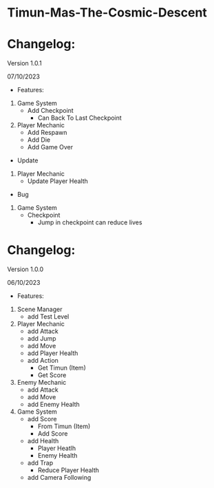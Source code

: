 # Timun-Mas-The-Cosmic-Descent

# Changelog:
Version 1.0.1

07/10/2023
- Features:
1. Game System
   - Add Checkpoint
      - Can Back To Last Checkpoint
2. Player Mechanic
   - Add Respawn
   - Add Die
   - Add Game Over

- Update
1. Player Mechanic
   - Update Player Health

- Bug
1. Game System
   - Checkpoint
      - Jump in checkpoint can reduce lives

# Changelog:
Version 1.0.0

06/10/2023
- Features:
1. Scene Manager
   - add Test Level
2. Player Mechanic
   - add Attack
   - add Jump
   - add Move
   - add Player Health
   - add Action
     - Get Timun (Item)
     - Get Score
3. Enemy Mechanic
   - add Attack
   - add Move
   - add Enemy Health
4. Game System
   - add Score
       - From Timun (Item)
       - Add Score
   - add Health
       - Player Heatlh
       - Enemy Health
   - add Trap
       - Reduce Player Health
   - add Camera Following
